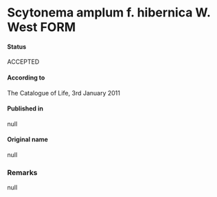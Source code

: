 # Scytonema amplum f. hibernica W. West FORM

#### Status
ACCEPTED

#### According to
The Catalogue of Life, 3rd January 2011

#### Published in
null

#### Original name
null

### Remarks
null